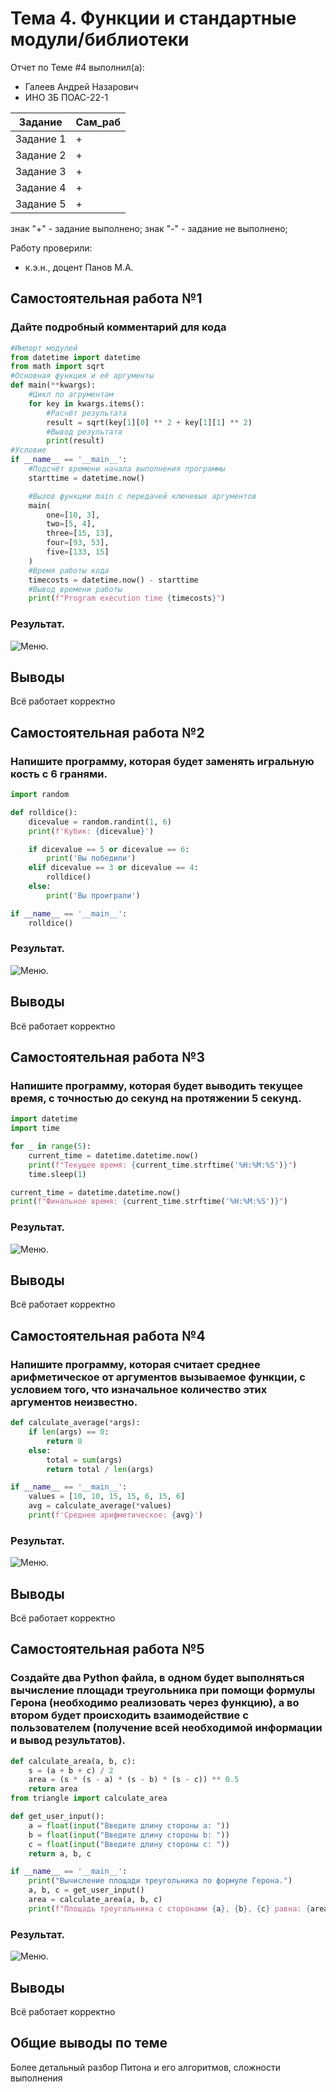# Тема 4. Функции и стандартные модули/библиотеки
Отчет по Теме #4 выполнил(а):
- Галеев Андрей Назарович
- ИНО ЗБ ПОАС-22-1

| Задание |  Сам_раб |
| ------ |  ------ |
| Задание 1 | + |
| Задание 2 | + |
| Задание 3 | + | 
| Задание 4 | + | 
| Задание 5 | + |


знак "+" - задание выполнено; знак "-" - задание не выполнено;

Работу проверили:
- к.э.н., доцент Панов М.А.

## Самостоятельная работа №1
### Дайте подробный комментарий для кода

```python
#Импорт модулей
from datetime import datetime
from math import sqrt
#Основная функция и её аргументы
def main(**kwargs):
    #Цикл по агрументам
    for key in kwargs.items():
        #Расчёт результата
        result = sqrt(key[1][0] ** 2 + key[1][1] ** 2)
        #Вывод результата
        print(result)
#Условие
if __name__ == '__main__':
    #Подсчёт времени начала выполнения программы
    starttime = datetime.now()

    #Вызов функции main с передачей ключевых аргументов
    main(
        one=[10, 3],
        two=[5, 4],
        three=[15, 13],
        four=[93, 53],
        five=[133, 15]
    )
    #Время работы кода
    timecosts = datetime.now() - starttime
    #Вывод времени работы
    print(f"Program execution time {timecosts}")
```
### Результат.
![Меню](https://github.com/Iamtheempty/Ucheba/blob/lab4/lab4/1.png).


## Выводы

Всё работает корректно

## Самостоятельная работа №2
### Напишите программу, которая будет заменять игральную кость с 6 гранями.

```python
import random

def rolldice():
    dicevalue = random.randint(1, 6)
    print(f'Кубик: {dicevalue}')

    if dicevalue == 5 or dicevalue == 6:
        print('Вы победили')
    elif dicevalue == 3 or dicevalue == 4:
        rolldice()
    else:
        print('Вы проиграли')

if __name__ == '__main__':
    rolldice()  
```
### Результат.
![Меню](https://github.com/Iamtheempty/Ucheba/blob/lab4/lab4/2.png).

## Выводы

Всё работает корректно
  
## Самостоятельная работа №3
### Напишите программу, которая будет выводить текущее время, с точностью до секунд на протяжении 5 секунд.

```python
import datetime
import time

for _ in range(5):
    current_time = datetime.datetime.now()
    print(f"Текущее время: {current_time.strftime('%H:%M:%S')}")
    time.sleep(1)

current_time = datetime.datetime.now()
print(f"Финальное время: {current_time.strftime('%H:%M:%S')}") 
```
### Результат.
![Меню](https://github.com/Iamtheempty/Ucheba/blob/lab4/lab4/3.png).

## Выводы

Всё работает корректно

## Самостоятельная работа №4
### Напишите программу, которая считает среднее арифметическое от аргументов вызываемое функции, с условием того, что изначальное количество этих аргументов неизвестно.

```python
def calculate_average(*args):
    if len(args) == 0:
        return 0
    else:
        total = sum(args)
        return total / len(args)

if __name__ == '__main__':
    values = [10, 10, 15, 15, 6, 15, 6]  
    avg = calculate_average(*values)
    print(f'Среднее арифметическое: {avg}')
```
### Результат.
![Меню](https://github.com/Iamtheempty/Ucheba/blob/lab4/lab4/4.png).

## Выводы

Всё работает корректно
  
## Самостоятельная работа №5
### Создайте два Python файла, в одном будет выполняться вычисление площади треугольника при помощи формулы Герона (необходимо реализовать через функцию), а во втором будет происходить взаимодействие с пользователем (получение всей необходимой информации и вывод результатов).

```python
def calculate_area(a, b, c): 
    s = (a + b + c) / 2
    area = (s * (s - a) * (s - b) * (s - c)) ** 0.5
    return area
from triangle import calculate_area

def get_user_input():
    a = float(input("Введите длину стороны a: "))
    b = float(input("Введите длину стороны b: "))
    c = float(input("Введите длину стороны c: "))
    return a, b, c

if __name__ == '__main__':
    print("Вычисление площади треугольника по формуле Герона.")
    a, b, c = get_user_input()
    area = calculate_area(a, b, c)
    print(f"Площадь треугольника с сторонами {a}, {b}, {c} равна: {area}")
```
### Результат.
![Меню](https://github.com/Iamtheempty/Ucheba/blob/lab4/lab4/5.png).

## Выводы
  
Всё работает корректно

## Общие выводы по теме
Более детальный разбор Питона и его алгоритмов, сложности выполнения
